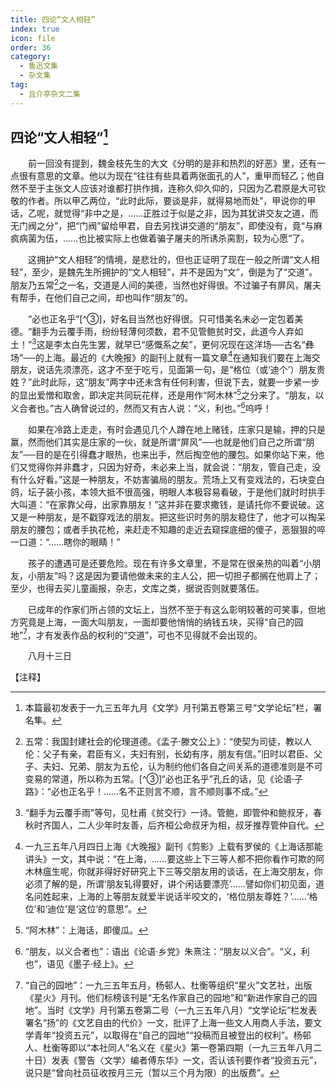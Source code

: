 ```yaml
---
title: 四论“文人相轻”
index: true
icon: file
order: 36
category:
  - 鲁迅文集
  - 杂文集
tag:  
  - 且介亭杂文二集
---
```


## 四论“文人相轻”[^①]

　　前一回没有提到，魏金枝先生的大文《分明的是非和热烈的好恶》里，还有一点很有意思的文章。他以为现在“往往有些具着两张面孔的人”，重甲而轻乙；他自然不至于主张文人应该对谁都打拱作揖，连称久仰久仰的，只因为乙君原是大可钦敬的作者。所以甲乙两位，“此时此际，要谈是非，就得易地而处”，甲说你的甲话，乙呢，就觉得“非中之是，……正胜过于似是之非，因为其犹讲交友之道，而无门阀之分”，把“门阀”留给甲君，自去另找讲交道的“朋友”，即使没有，竟“与麻疯病菌为伍，……也比被实际上也做着骗子屠夫的所诱杀脔割，较为心愿”了。

　　这拥护“文人相轻”的情境，是悲壮的，但也正证明了现在一般之所谓“文人相轻”，至少，是魏先生所拥护的“文人相轻”，并不是因为“文”，倒是为了“交道”。朋友乃五常[^②]之一名，交道是人间的美德，当然也好得很。不过骗子有屏风，屠夫有帮手，在他们自己之间，却也叫作“朋友”的。

　　“必也正名乎”[^③]，好名目当然也好得很。只可惜美名未必一定包着美德。“翻手为云覆手雨，纷纷轻薄何须数，君不见管鲍贫时交，此道今人弃如土！”[^④]这是李太白先生罢，就早已“感慨系之矣”，更何况现在这洋场──古名“彝场”──的上海。最近的《大晚报》的副刊上就有一篇文章[^⑤]在通知我们要在上海交朋友，说话先须漂亮，这才不至于吃亏，见面第一句，是“格位（或‘迪个’）朋友贵姓？”此时此际，这“朋友”两字中还未含有任何利害，但说下去，就要一步紧一步的显出爱憎和取舍，即决定共同玩花样，还是用作“阿木林”[^⑥]之分来了。“朋友，以义合者也。”古人确曾说过的，然而又有古人说：“义，利也。”[^⑦]呜呼！

　　如果在冷路上走走，有时会遇见几个人蹲在地上赌钱，庄家只是输，押的只是赢，然而他们其实是庄家的一伙，就是所谓“屏风”──也就是他们自己之所谓“朋友”──目的是在引得蠢才眼热，也来出手，然后掏空他的腰包。如果你站下来，他们又觉得你并非蠢才，只因为好奇，未必来上当，就会说：“朋友，管自己走，没有什么好看。”这是一种朋友，不妨害骗局的朋友。荒场上又有变戏法的，石块变白鸽，坛子装小孩，本领大抵不很高强，明眼人本极容易看破，于是他们就时时拱手大叫道：“在家靠父母，出家靠朋友！”这并非在要求撒钱，是请托你不要说破。这又是一种朋友，是不戳穿戏法的朋友。把这些识时务的朋友稳住了，他才可以掏呆朋友的腰包；或者手执花枪，来赶走不知趣的走近去窥探底细的傻子，恶狠狠的啐一口道：“……瞎你的眼睛！”

　　孩子的遭遇可是还要危险。现在有许多文章里，不是常在很亲热的叫着“小朋友，小朋友”吗？这是因为要请他做未来的主人公，把一切担子都搁在他肩上了；至少，也得去买儿童画报，杂志，文库之类，据说否则就要落伍。

　　已成年的作家们所占领的文坛上，当然不至于有这么彰明较著的可笑事，但地方究竟是上海，一面大叫朋友，一面却要他悄悄的纳钱五块，买得“自己的园地”[^⑧]，才有发表作品的权利的“交道”，可也不见得就不会出现的。

　　八月十三日

【注释】

[^①]:本篇最初发表于一九三五年九月《文学》月刊第五卷第三号“文学论坛”栏，署名隼。

[^②]:五常：我国封建社会的伦理道德。《孟子·滕文公上》：“使契为司徒，教以人伦：父子有亲，君臣有义，夫妇有别，长幼有序，朋友有信。”旧时以君臣、父子、夫妇、兄弟、朋友为五伦，认为制约他们各自之间关系的道德准则是不可变易的常道，所以称为五常。[^③]“必也正名乎”孔丘的话，见《论语·子路》：“必也正名乎！……名不正则言不顺，言不顺则事不成。”

[^④]:“翻手为云覆手雨”等句，见杜甫《贫交行》一诗。管鲍，即管仲和鲍叔牙，春秋时齐国人，二人少年时友善，后齐桓公命叔牙为相，叔牙推荐管仲自代。

[^⑤]:一九三五年八月四日上海《大晚报》副刊《剪影》上载有罗侯的《上海话那能讲头》一文，其中说：“在上海，……要这些上下三等人都不把你看作可欺的阿木林瘟生呢，你就非得好好研究上下三等交朋友用的谈话，在上海交朋友，你必须了解的是，所谓‘朋友轧得要好，讲个闲话要漂亮’……譬如你们初见面，道名问姓起来，上海的上等朋友就爱半说话半咬文的，‘格位朋友尊姓？’……‘格位’和‘迪位’是‘这位’的意思”。

[^⑥]:“阿木林”：上海话，即傻瓜。

[^⑦]:“朋友，以义合者也”：语出《论语·乡党》朱熹注：“朋友以义合”。“义，利也”，语见《墨子·经上》。

[^⑧]:“自己的园地”：一九三五年五月，杨邨人、杜衡等组织“星火”文艺社，出版《星火》月刊。他们标榜该刊是“无名作家自己的园地”和“新进作家自己的园地”。当时《文学》月刊第五卷第二号（一九三五年八月）“文学论坛”栏发表署名“扬”的《文艺自由的代价》一文，批评了上海一些文人用商人手法，要文学青年“投资五元”，以取得在“自己的园地”“投稿而且被登出的权利”。杨邨人、杜衡等即以“本社同人”名义在《星火》第一卷第四期（一九三五年八月二十日）发表《警告〈文学〉编者傅东华》一文，否认该刊要作者“投资五元”，说只是“曾向社员征收按月三元（暂以三个月为限）的出版费”。
